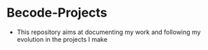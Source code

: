 # Becode-Projects

- This repository aims at documenting my work and following my evolution in the projects I make
